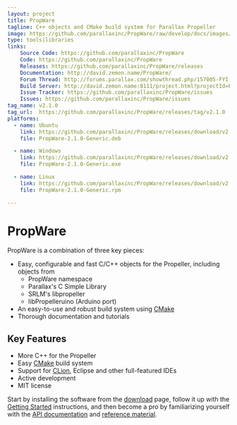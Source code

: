 ```yaml
---
layout: project
title: PropWare
tagline: C++ objects and CMake build system for Parallax Propeller
image: https://github.com/parallaxinc/PropWare/raw/develop/docs/images/PropWare_Logo_64.png
type: tools|libraries
links:
    Source Code: https://github.com/parallaxinc/PropWare
    Code: https://github.com/parallaxinc/PropWare
    Releases: https://github.com/parallaxinc/PropWare/releases
    Documentation: http://david.zemon.name/PropWare/
    Forum Thread: http://forums.parallax.com/showthread.php/157005-FYI-PropWare-Complete-build-system-and-library-for-PropGCC
    Build Server: http://david.zemon.name:8111/project.html?projectId=PropWare&tab=projectOverview&guest=1
    Issue Tracker: https://github.com/parallaxinc/PropWare/issues
    Issues: https://github.com/parallaxinc/PropWare/issues
tag_name: v2.1.0
tag_url:  https://github.com/parallaxinc/PropWare/releases/tag/v2.1.0
platforms:
  - name: Ubuntu
    link: https://github.com/parallaxinc/PropWare/releases/download/v2.1.0/PropWare-2.1.0-Generic.deb
    file: PropWare-2.1.0-Generic.deb

  - name: Windows
    link: https://github.com/parallaxinc/PropWare/releases/download/v2.1.0/PropWare-2.1.0-Generic.exe
    file: PropWare-2.1.0-Generic.exe

  - name: Linux
    link: https://github.com/parallaxinc/PropWare/releases/download/v2.1.0/PropWare-2.1.0-Generic.rpm
    file: PropWare-2.1.0-Generic.rpm

---
```

PropWare
========

PropWare is a combination of three key pieces:
* Easy, configurable and fast C/C++ objects for the Propeller, including objects from
  * PropWare namespace
  * Parallax's C Simple Library
  * SRLM's libpropeller
  * libPropelleruino (Arduino port)
* An easy-to-use and robust build system using [CMake][5]
* Thorough documentation and tutorials

Key Features
------------
* More C++ for the Propeller
* Easy [CMake][5] build system
* Support for [CLion][6], Eclipse and other full-featured IDEs
* Active development
* MIT license

Start by installing the software from the [download][1] page, follow it up with the
[Getting Started][2] instructions, and then become a pro by familiarizing yourself with the
[API documentation][3] and [reference material][4].

[1]: http://david.zemon.name/PropWare/Download.xhtml
[2]: http://david.zemon.name/PropWare/GettingStarted.xhtml
[3]: http://david.zemon.name/PropWare/usergroup0.xhtml
[4]: http://david.zemon.name/PropWare/usergroup1.xhtml
[5]: https://cmake.org/
[6]: http://www.jetbrains.com/clion/

